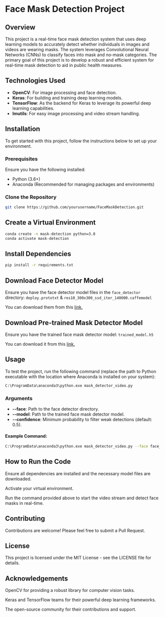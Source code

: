 # Face Mask Detection Project

## Overview

This project is a real-time face mask detection system that uses deep learning models to accurately detect whether individuals in images and videos are wearing masks. The system leverages Convolutional Neural Networks (CNNs) to classify faces into mask and no-mask categories. The primary goal of this project is to develop a robust and efficient system for real-time mask detection to aid in public health measures.

## Technologies Used

- **OpenCV**: For image processing and face detection.
- **Keras**: For building and training deep learning models.
- **TensorFlow**: As the backend for Keras to leverage its powerful deep learning capabilities.
- **Imutils**: For easy image processing and video stream handling.

## Installation

To get started with this project, follow the instructions below to set up your environment.

### Prerequisites

Ensure you have the following installed:

- Python (3.6+)
- Anaconda (Recommended for managing packages and environments)

### Clone the Repository

```bash
git clone https://github.com/yourusername/FaceMaskDetection.git
```

## Create a Virtual Environment

```bash
conda create -n mask-detection python=3.8
conda activate mask-detection
```

## Install Dependencies
```bash
pip install -r requirements.txt
```

## Download Face Detector Model

Ensure you have the face detector model files in the `face_detector` directory:
`deploy.prototxt` & `res10_300x300_ssd_iter_140000.caffemodel`

You can download them from this <a href="https://github.com/opencv/opencv/tree/master/samples/dnn/face_detector">link.</a>

## Download Pre-trained Mask Detector Model

Ensure you have the trained face mask detector model:
`trained_model.h5`

You can download it from this <a href="https://github.com/amirhalijani/FaceMaskDetection/blob/main/trained_model.h5">link.</a>

## Usage

To test the project, run the following command (replace the path to Python executable with the location where Anaconda is installed on your system):
```bash
C:\ProgramData\anaconda3\python.exe mask_detector_video.py
```

### Arguments
- **--face**: Path to the face detector directory.
- **--model**: Path to the trained face mask detector model.
- **--confidence**: Minimum probability to filter weak detections (default: 0.5).

#### Example Command:
```bash
C:\ProgramData\anaconda3\python.exe mask_detector_video.py --face face_detector --model trained_model.h5 --confidence 0.5
```

## How to Run the Code

Ensure all dependencies are installed and the necessary model files are downloaded.

Activate your virtual environment.

Run the command provided above to start the video stream and detect face masks in real-time.

## Contributing

Contributions are welcome! Please feel free to submit a Pull Request.

## License

This project is licensed under the MIT License - see the LICENSE file for details.

## Acknowledgements

OpenCV for providing a robust library for computer vision tasks.

Keras and TensorFlow teams for their powerful deep learning frameworks.

The open-source community for their contributions and support.
